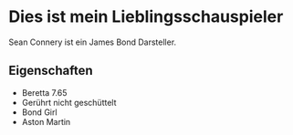 # Dies ist mein Lieblingsschauspieler
Sean Connery ist ein James Bond Darsteller.
## Eigenschaften
* Beretta 7.65
* Gerührt nicht geschüttelt
* Bond Girl
* Aston Martin

